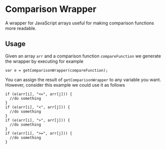 # Comparison Wrapper

A wrapper for JavaScript arrays useful for making comparison functions more readable.

## Usage

Given an array `arr` and a comparison function `compareFunction` we generate the
wrapper by executing for example
```
var e = getComparisonWrapper(compareFunction);
```
You can assign the result of `getComparisonWrapper` to any variable you want.  
However, consider this example we could use it as follows
```
if (e(arr[i], "<=", arr[j])) {
  //do something
}
if (e(arr[i], "<", arr[j])) {
  //do something
}
if (e(arr[i], ">", arr[j])) {
  //do something
}
if (e(arr[i], ">=", arr[j])) {
  //do something
}
```
